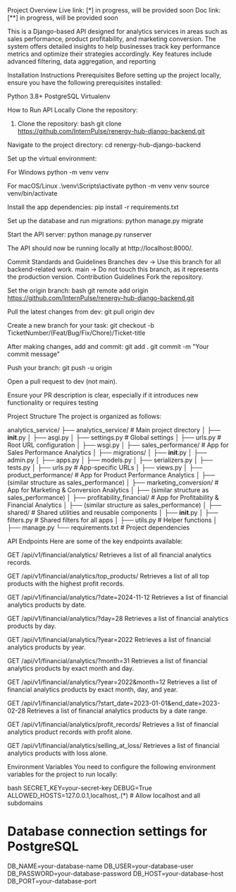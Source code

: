 Project Overview
Live link: [*] in progress, will be provided soon
Doc link: [**] in progress, will be provided soon

This is a Django-based API designed for analytics services in areas such as sales performance, product profitability, and marketing conversion. The system offers detailed insights to help businesses track key performance metrics and optimize their strategies accordingly. Key features include advanced filtering, data aggregation, and reporting


Installation Instructions
Prerequisites
Before setting up the project locally, ensure you have the following prerequisites installed:

Python 3.8+
PostgreSQL
Virtualenv

How to Run API Locally
Clone the repository:

1. Clone the repository:
bash
git clone https://github.com/InternPulse/renergy-hub-django-backend.git

Navigate to the project directory:
cd renergy-hub-django-backend

Set up the virtual environment:

For Windows
python -m venv venv

For macOS/Linux
.\venv\Scripts\activate
python -m venv venv
source venv/bin/activate

Install the app dependencies:
pip install -r requirements.txt

Set up the database and run migrations:
python manage.py migrate

Start the API server:
python manage.py runserver

The API should now be running locally at http://localhost:8000/.

Commit Standards and Guidelines
Branches
dev → Use this branch for all backend-related work.
main → Do not touch this branch, as it represents the production version.
Contribution Guidelines
Fork the repository.

Set the origin branch:
bash
   git remote add origin https://github.com/InternPulse/renergy-hub-django-backend.git

Pull the latest changes from dev:
git pull origin dev

Create a new branch for your task:
git checkout -b TicketNumber/(Feat/Bug/Fix/Chore)/Ticket-title

After making changes, add and commit:
git add .
git commit -m "Your commit message"

Push your branch:
git push -u origin <dev>

Open a pull request to dev (not main).

Ensure your PR description is clear, especially if it introduces new functionality or requires testing


Project Structure
The project is organized as follows:

analytics_service/
├── analytics_service/           # Main project directory
│   ├── __init__.py
│   ├── asgi.py
│   ├── settings.py             # Global settings
│   ├── urls.py                 # Root URL configuration
│   ├── wsgi.py
│   ├── sales_performance/      # App for Sales Performance Analytics
│   ├── migrations/
│   ├── __init__.py
│   ├── admin.py
│   ├── apps.py
│   ├── models.py
│   ├── serializers.py
│   ├── tests.py
│   ├── urls.py                 # App-specific URLs
│   ├── views.py
│   ├── product_performance/    # App for Product Performance Analytics
│   ├── (similar structure as sales_performance)
│   ├── marketing_conversion/   # App for Marketing & Conversion Analytics
│   ├── (similar structure as sales_performance)
│   ├── profitability_financial/ # App for Profitability & Financial Analytics
│   ├── (similar structure as sales_performance)
│   ├── shared/                  # Shared utilities and reusable components
│   ├── __init__.py
│   ├── filters.py               # Shared filters for all apps
│   ├── utils.py                 # Helper functions
│   ├── manage.py
└── requirements.txt             # Project dependencies


API Endpoints
Here are some of the key endpoints available:

GET /api/v1/financial/analytics/
Retrieves a list of all financial analytics records.

GET /api/v1/financial/analytics/top_products/
Retrieves a list of all top products with the highest profit records.

GET /api/v1/financial/analytics/?date=2024-11-12
Retrieves a list of financial analytics products by date.

GET /api/v1/financial/analytics/?day=28
Retrieves a list of financial analytics products by day.

GET /api/v1/financial/analytics/?year=2022
Retrieves a list of financial analytics products by year.

GET /api/v1/financial/analytics/?month=31
Retrieves a list of financial analytics products by exact month and day.

GET /api/v1/financial/analytics/?year=2022&month=12
Retrieves a list of financial analytics products by exact month, day, and year.

GET /api/v1/financial/analytics/?start_date=2023-01-01&end_date=2023-02-28
Retrieves a list of financial analytics products by a date range.

GET /api/v1/financial/analytics/profit_records/
Retrieves a list of financial analytics product records with profit alone.

GET /api/v1/financial/analytics/selling_at_loss/
Retrieves a list of financial analytics products with loss alone.

Environment Variables
You need to configure the following environment variables for the project to run locally:

bash
SECRET_KEY=your-secret-key
DEBUG=True
ALLOWED_HOSTS=127.0.0.1,localhost,.(*) # Allow localhost and all subdomains

# Database connection settings for PostgreSQL
DB_NAME=your-database-name
DB_USER=your-database-user
DB_PASSWORD=your-database-password
DB_HOST=your-database-host
DB_PORT=your-database-port

